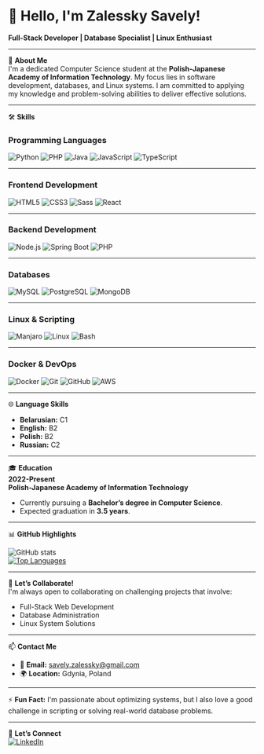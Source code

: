 # 👋 Hello, I'm Zalessky Savely!

**Full-Stack Developer | Database Specialist | Linux Enthusiast**

---

🌟 **About Me**  
I'm a dedicated Computer Science student at the **Polish-Japanese Academy of Information Technology**. My focus lies in software development, databases, and Linux systems. I am committed to applying my knowledge and problem-solving abilities to deliver effective solutions.

---

🛠 **Skills**

### Programming Languages
![Python](https://img.shields.io/badge/Python-3776AB?style=flat&logo=python&logoColor=white)
![PHP](https://img.shields.io/badge/PHP-777BB4?style=flat&logo=php&logoColor=white)
![Java](https://img.shields.io/badge/Java-ED8B00?style=flat&logo=openjdk&logoColor=white)
![JavaScript](https://img.shields.io/badge/JavaScript-F7DF1E?style=flat&logo=javascript&logoColor=black)
![TypeScript](https://img.shields.io/badge/TypeScript-3178C6?style=flat&logo=typescript&logoColor=white)

---

### Frontend Development
![HTML5](https://img.shields.io/badge/HTML5-E34F26?style=flat&logo=html5&logoColor=white)
![CSS3](https://img.shields.io/badge/CSS3-1572B6?style=flat&logo=css3&logoColor=white)
![Sass](https://img.shields.io/badge/Sass-CC6699?style=flat&logo=sass&logoColor=white)
![React](https://img.shields.io/badge/React-20232A?style=flat&logo=react&logoColor=61DAFB)

---

### Backend Development
![Node.js](https://img.shields.io/badge/Node.js-339933?style=flat&logo=node.js&logoColor=white)
![Spring Boot](https://img.shields.io/badge/Spring%20Boot-6DB33F?style=flat&logo=spring&logoColor=white)
![PHP](https://img.shields.io/badge/PHP-777BB4?style=flat&logo=php&logoColor=white)

---

### Databases
![MySQL](https://img.shields.io/badge/MySQL-00000F?style=flat&logo=mysql&logoColor=white)
![PostgreSQL](https://img.shields.io/badge/PostgreSQL-316192?style=flat&logo=postgresql&logoColor=white)
![MongoDB](https://img.shields.io/badge/MongoDB-4EA94B?style=flat&logo=mongodb&logoColor=white)

---

### Linux & Scripting
![Manjaro](https://img.shields.io/badge/Manjaro-34BE5B?style=flat&logo=manjaro&logoColor=white)
![Linux](https://img.shields.io/badge/Linux-FCC624?style=flat&logo=linux&logoColor=black)
![Bash](https://img.shields.io/badge/Bash-4EAA25?style=flat&logo=gnu-bash&logoColor=white)


---

### **Docker & DevOps**
![Docker](https://img.shields.io/badge/Docker-2496ED?style=flat&logo=docker&logoColor=white)
![Git](https://img.shields.io/badge/Git-F05032?style=flat&logo=git&logoColor=white)
![GitHub](https://img.shields.io/badge/GitHub-181717?style=flat&logo=github&logoColor=white)
![AWS](https://img.shields.io/badge/AWS-232F3E?style=flat&logo=amazon-aws&logoColor=white)


---

🌐 **Language Skills**  
- **Belarusian:** C1  
- **English:** B2  
- **Polish:** B2  
- **Russian:** C2  

---

🎓 **Education**  
**2022-Present**  
**Polish-Japanese Academy of Information Technology**  
- Currently pursuing a **Bachelor’s degree in Computer Science**.  
- Expected graduation in **3.5 years**.

---

📊 **GitHub Highlights**  

![GitHub stats](https://github-readme-stats.vercel.app/api?username=yourusername&show_icons=true&theme=radical)  
[![Top Languages](https://github-readme-stats.vercel.app/api/top-langs/?username=yourusername&layout=compact&theme=radical)](https://github.com/anuraghazra/github-readme-stats)

---

💼 **Let’s Collaborate!**  
I'm always open to collaborating on challenging projects that involve:  
- Full-Stack Web Development  
- Database Administration  
- Linux System Solutions  

---

📫 **Contact Me**  
- 📧 **Email:** [savely.zalessky@gmail.com](mailto:savely.zalessky@gmail.com)  
- 🌍 **Location:** Gdynia, Poland  

---

⚡ **Fun Fact:** I'm passionate about optimizing systems, but I also love a good challenge in scripting or solving real-world database problems.  

---

🔗 **Let’s Connect**  
[![LinkedIn](https://img.shields.io/badge/LinkedIn-0077B5?style=for-the-badge&logo=linkedin&logoColor=white)](https://www.linkedin.com/in/savely-zalessky-7a74a7339/)

